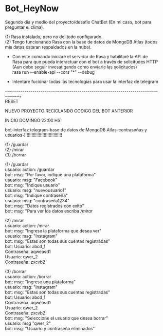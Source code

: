 # Bot_HeyNow  
  
  
Segundo dia y medio del proyecto/desafio ChatBot (En mi caso, bot para preguntar el clima).  
  
(1) Rasa instalado, pero no del todo configurado.  
(2) Tengo funcionando Rasa con la base de datos de MongoDB Atlas (todos mis datos estaran respaldados en la nube).  
  
- Con este comando iniciaré el servidor de Rasa y habilitaré la API de Rasa para que pueda interactuar con el bot a través de solicitudes HTTP (Aun debo seguir invesatigando como enviarle las solicitudes)  
rasa run --enable-api --cors "*" --debug  
  
- Intentare fucionar todas las tecnologias para usar la interfaz de telegram  
  
-------------------------------------------------------------------------------------+  
RESET   
  
NUEVO PROYECTO RECICLANDO CODIGO DEL BOT ANTERIOR  
  
INICIO DOMINGO 22:00 HS  
  
bot-interfaz telegram-base de datos de MongoDB Atlas-contraseñas y usuarios-!!!!!!!!!!!!!!!!!!!!!!!!!!!!!!!  
  
(1) /guardar  
(2) /mirar  
(3) /borrar  
  
(1) /guardar  
usuario: action: /guardar  
bot: msg: "Por favor, indique una plataforma"  
usuario: msg: "Facebook"  
bot: msg: "Indique usuario"  
usuario: msg: "nuevousuario1"  
bot: msg: "Indique contraseña"  
usuario: msg: "contraseña1234"  
bot: msg: "Datos registrados con exito"  
bot: msg: "Para ver los datos escriba */mirar*  
  
(2) /mirar  
usuario: action: /mirar  
bot: msg: "Ingrese la plataforma que desea ver"  
usuario: msg: "Instagram"  
bot: msg: "Estas son todas sus cuentas registradas"  
bot: Usuario: abcd_1  
     Contraseña: aqweasd1  
     Usuario: qwer_2  
     Contraseña: zxcvb2  
  
(3) /borrar  
usuario: action: /borrar  
bot: msg: "Ingrese una plataforma"  
usuario: msg: "Instagram"  
bot: msg: "Estas son todas sus cuentas registradas"  
bot: Usuario: abcd_1  
     Contraseña: aqweasd1  
     Usuario: qwer_2  
     Contraseña: zxcvb2  
bot: msg: "Seleccione el usuario que desea borrar"  
usuario: msg "qwer_2"  
bot: msg: "Usuario y contraseña eliminados"  